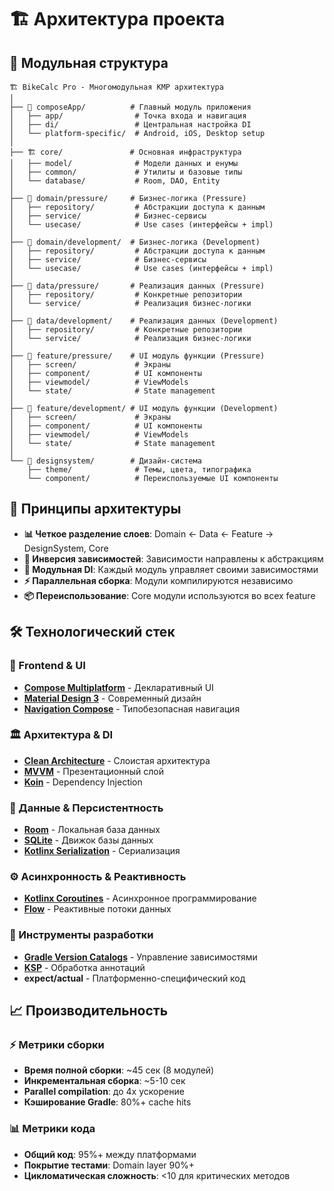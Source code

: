 # 🏗️ Архитектура проекта

## 📐 Модульная структура

```
🏗️ BikeCalc Pro - Многомодульная KMP архитектура
│
├── 📱 composeApp/          # Главный модуль приложения
│   ├── app/                # Точка входа и навигация
│   ├── di/                 # Центральная настройка DI
│   └── platform-specific/  # Android, iOS, Desktop setup
│
├── 🏗️ core/               # Основная инфраструктура  
│   ├── model/              # Модели данных и енумы
│   ├── common/             # Утилиты и базовые типы
│   └── database/           # Room, DAO, Entity
│
├── 🎯 domain/pressure/     # Бизнес-логика (Pressure)
│   ├── repository/         # Абстракции доступа к данным  
│   ├── service/            # Бизнес-сервисы
│   └── usecase/            # Use cases (интерфейсы + impl)
│
├── 🎯 domain/development/  # Бизнес-логика (Development)
│   ├── repository/         # Абстракции доступа к данным
│   ├── service/            # Бизнес-сервисы
│   └── usecase/            # Use cases (интерфейсы + impl)
│
├── 💾 data/pressure/       # Реализация данных (Pressure)
│   ├── repository/         # Конкретные репозитории
│   └── service/            # Реализация бизнес-логики
│
├── 💾 data/development/    # Реализация данных (Development)
│   ├── repository/         # Конкретные репозитории
│   └── service/            # Реализация бизнес-логики
│
├── 🎨 feature/pressure/    # UI модуль функции (Pressure)
│   ├── screen/             # Экраны
│   ├── component/          # UI компоненты
│   ├── viewmodel/          # ViewModels
│   └── state/              # State management
│
├── 🎨 feature/development/ # UI модуль функции (Development)
│   ├── screen/             # Экраны
│   ├── component/          # UI компоненты
│   ├── viewmodel/          # ViewModels
│   └── state/              # State management
│
└── 🎪 designsystem/        # Дизайн-система
    ├── theme/              # Темы, цвета, типографика
    └── component/          # Переиспользуемые UI компоненты
```

## 🔄 Принципы архитектуры

- **📊 Четкое разделение слоев**: Domain ← Data ← Feature → DesignSystem, Core
- **🔗 Инверсия зависимостей**: Зависимости направлены к абстракциям
- **🧩 Модульная DI**: Каждый модуль управляет своими зависимостями
- **⚡ Параллельная сборка**: Модули компилируются независимо
- **📦 Переиспользование**: Core модули используются во всех feature

## 🛠️ Технологический стек

### 🎨 Frontend & UI
- **[Compose Multiplatform](https://www.jetbrains.com/lp/compose-multiplatform/)** - Декларативный UI
- **[Material Design 3](https://m3.material.io/)** - Современный дизайн
- **[Navigation Compose](https://developer.android.com/jetpack/compose/navigation)** - Типобезопасная навигация

### 🏛️ Архитектура & DI  
- **[Clean Architecture](https://blog.cleancoder.com/uncle-bob/2012/08/13/the-clean-architecture.html)** - Слоистая архитектура
- **[MVVM](https://developer.android.com/topic/architecture)** - Презентационный слой
- **[Koin](https://insert-koin.io/)** - Dependency Injection

### 💾 Данные & Персистентность
- **[Room](https://developer.android.com/training/data-storage/room)** - Локальная база данных
- **[SQLite](https://www.sqlite.org/)** - Движок базы данных
- **[Kotlinx Serialization](https://github.com/Kotlin/kotlinx.serialization)** - Сериализация

### ⚙️ Асинхронность & Реактивность
- **[Kotlinx Coroutines](https://github.com/Kotlin/kotlinx.coroutines)** - Асинхронное программирование
- **[Flow](https://kotlinlang.org/docs/flow.html)** - Реактивные потоки данных

### 🔧 Инструменты разработки
- **[Gradle Version Catalogs](https://docs.gradle.org/current/userguide/platforms.html)** - Управление зависимостями
- **[KSP](https://github.com/google/ksp)** - Обработка аннотаций
- **expect/actual** - Платформенно-специфический код

## 📈 Производительность

### ⚡ Метрики сборки
- **Время полной сборки**: ~45 сек (8 модулей)
- **Инкрементальная сборка**: ~5-10 сек  
- **Parallel compilation**: до 4x ускорение
- **Кэширование Gradle**: 80%+ cache hits

### 📊 Метрики кода
- **Общий код**: 95%+ между платформами
- **Покрытие тестами**: Domain layer 90%+
- **Цикломатическая сложность**: <10 для критических методов
